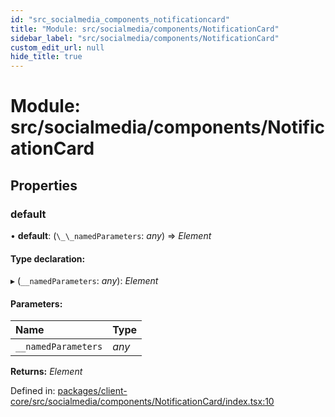 ```yaml
---
id: "src_socialmedia_components_notificationcard"
title: "Module: src/socialmedia/components/NotificationCard"
sidebar_label: "src/socialmedia/components/NotificationCard"
custom_edit_url: null
hide_title: true
---
```


# Module: src/socialmedia/components/NotificationCard

## Properties

### default

• **default**: (`\_\_namedParameters`: *any*) => *Element*

#### Type declaration:

▸ (`__namedParameters`: *any*): *Element*

#### Parameters:

Name | Type |
:------ | :------ |
`__namedParameters` | *any* |

**Returns:** *Element*

Defined in: [packages/client-core/src/socialmedia/components/NotificationCard/index.tsx:10](https://github.com/xr3ngine/xr3ngine/blob/a16a45d7e/packages/client-core/src/socialmedia/components/NotificationCard/index.tsx#L10)
